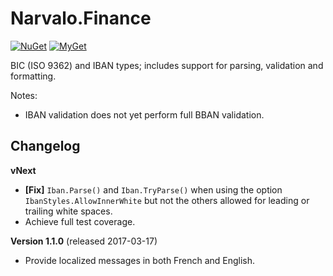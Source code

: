Narvalo.Finance
===============

[![NuGet](https://img.shields.io/nuget/v/Narvalo.Finance.svg)](https://www.nuget.org/packages/Narvalo.Finance/)
[![MyGet](https://img.shields.io/myget/narvalo-edge/v/Narvalo.Finance.svg)](https://www.myget.org/feed/narvalo-edge/package/nuget/Narvalo.Finance)

BIC (ISO 9362) and IBAN types; includes support for parsing, validation and formatting.

Notes:
- IBAN validation does not yet perform full BBAN validation.

Changelog
---------

**vNext**
- **[Fix]** `Iban.Parse()` and `Iban.TryParse()` when using the option
  `IbanStyles.AllowInnerWhite` but not the others allowed for leading or 
  trailing white spaces.
- Achieve full test coverage.

**Version 1.1.0** (released 2017-03-17)
- Provide localized messages in both French and English.
